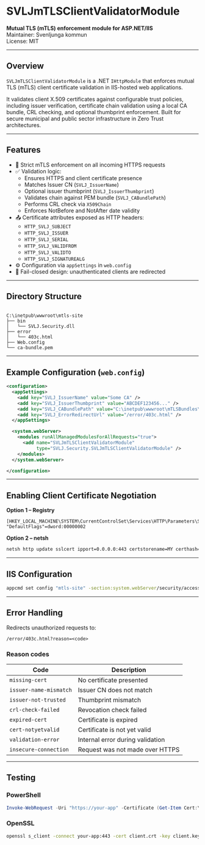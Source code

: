 # SVLJmTLSClientValidatorModule

**Mutual TLS (mTLS) enforcement module for ASP.NET/IIS**  
Maintainer: Svenljunga kommun  
License: MIT

---

## Overview

`SVLJmTLSClientValidatorModule` is a .NET `IHttpModule` that enforces mutual TLS (mTLS) client certificate validation in IIS-hosted web applications.

It validates client X.509 certificates against configurable trust policies, including issuer verification, certificate chain validation using a local CA bundle, CRL checking, and optional thumbprint enforcement. Built for secure municipal and public sector infrastructure in Zero Trust architectures.

---

## Features

- 🔐 Strict mTLS enforcement on all incoming HTTPS requests
- ✅ Validation logic:
  - Ensures HTTPS and client certificate presence
  - Matches Issuer CN (`SVLJ_IssuerName`)
  - Optional issuer thumbprint (`SVLJ_IssuerThumbprint`)
  - Validates chain against PEM bundle (`SVLJ_CABundlePath`)
  - Performs CRL check via `X509Chain`
  - Enforces NotBefore and NotAfter date validity
- 📤 Certificate attributes exposed as HTTP headers:
  - `HTTP_SVLJ_SUBJECT`
  - `HTTP_SVLJ_ISSUER`
  - `HTTP_SVLJ_SERIAL`
  - `HTTP_SVLJ_VALIDFROM`
  - `HTTP_SVLJ_VALIDTO`
  - `HTTP_SVLJ_SIGNATUREALG`
- ⚙️ Configuration via `appSettings` in `web.config`
- 🚫 Fail-closed design: unauthenticated clients are redirected

---

## Directory Structure

```

C:\inetpub\wwwroot\mtls-site
├── bin
│   └── SVLJ.Security.dll
├── error
│   └── 403c.html
├── Web.config
└── ca-bundle.pem

````

---

## Example Configuration (`web.config`)

```xml
<configuration>
  <appSettings>
    <add key="SVLJ_IssuerName" value="Some CA" />
    <add key="SVLJ_IssuerThumbprint" value="ABCDEF123456..." />
    <add key="SVLJ_CABundlePath" value="C:\inetpub\wwwroot\mTLSBundles\ca-bundle.pem" />
    <add key="SVLJ_ErrorRedirectUrl" value="/error/403c.html" />
  </appSettings>

  <system.webServer>
    <modules runAllManagedModulesForAllRequests="true">
      <add name="SVLJmTLSClientValidatorModule"
           type="SVLJ.Security.SVLJmTLSClientValidatorModule" />
    </modules>
  </system.webServer>

</configuration>
````

---

## Enabling Client Certificate Negotiation

**Option 1 – Registry**

```reg
[HKEY_LOCAL_MACHINE\SYSTEM\CurrentControlSet\Services\HTTP\Parameters\SslBindingInfo\0.0.0.0:443]
"DefaultFlags"=dword:00000002
```

**Option 2 – netsh**

```bash
netsh http update sslcert ipport=0.0.0.0:443 certstorename=MY certhash=<CERTTHUMBPRINT> appid="{00112233-4455-6677-8899-AABBCCDDEEFF}" clientcertnegotiation=enable
```

---

## IIS Configuration

```bash
appcmd set config "mtls-site" -section:system.webServer/security/access /sslFlags:"Ssl,SslNegotiateCert" /commit:apphost
```

---

## Error Handling

Redirects unauthorized requests to:

```
/error/403c.html?reason=<code>
```

### Reason codes

| Code                   | Description                      |
| ---------------------- | -------------------------------- |
| `missing-cert`         | No certificate presented         |
| `issuer-name-mismatch` | Issuer CN does not match         |
| `issuer-not-trusted`   | Thumbprint mismatch              |
| `crl-check-failed`     | Revocation check failed          |
| `expired-cert`         | Certificate is expired           |
| `cert-notyetvalid`     | Certificate is not yet valid     |
| `validation-error`     | Internal error during validation |
| `insecure-connection`  | Request was not made over HTTPS  |

---

## Testing

### PowerShell

```powershell
Invoke-WebRequest -Uri "https://your-app" -Certificate (Get-Item Cert:\CurrentUser\My\<THUMBPRINT>)
```

### OpenSSL

```bash
openssl s_client -connect your-app:443 -cert client.crt -key client.key -CAfile ca-bundle.pem
```
